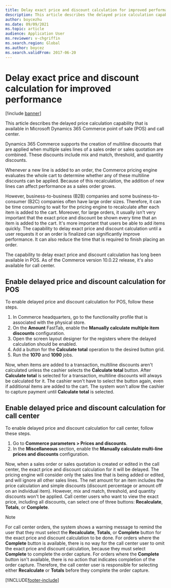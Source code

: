 ```yaml
---
title: Delay exact price and discount calculation for improved performance
description: This article describes the delayed price calculation capability that is available in Microsoft Dynamics 365 Commerce point of sale (POS) and call center.
author: boycezhu
ms.date: 09/09/2021
ms.topic: article
audience: Application User
ms.reviewer: v-chgriffin
ms.search.region: Global
ms.author: boycez
ms.search.validFrom: 2017-06-20
---
```


# Delay exact price and discount calculation for improved performance

[!include [banner](includes/banner.md)]

This article describes the delayed price calculation capability that is available in Microsoft Dynamics 365 Commerce point of sale (POS) and call center.

Dynamics 365 Commerce supports the creation of multiline discounts that are applied when multiple sales lines of a sales order or sales quotation are combined. These discounts include mix and match, threshold, and quantity discounts.

Whenever a new line is added to an order, the Commerce pricing engine evaluates the whole cart to determine whether any of these multiline discounts can be applied. Because of this recalculation, the addition of new lines can affect performance as a sales order grows.

However, business-to-business (B2B) companies and some business-to-consumer (B2C) companies often have large order sizes. Therefore, it can be time consuming to wait for the pricing engine to recalculate after each item is added to the cart. Moreover, for large orders, it usually isn't very important that the exact price and discount be shown every time that an item is added to the cart. It's more important that users be able to add items quickly. The capability to delay exact price and discount calculation until a user requests it or an order is finalized can significantly improve performance. It can also reduce the time that is required to finish placing an order.

The capability to delay exact price and discount calculation has long been available in POS. As of the Commerce version 10.0.22 release, it's also available for call center.

## Enable delayed price and discount calculation for POS

To enable delayed price and discount calculation for POS, follow these steps.

1. In Commerce headquarters, go to the functionality profile that is associated with the physical store.
1. On the **Amount** FastTab, enable the **Manually calculate multiple item discounts** configuration.
1. Open the screen layout designer for the registers where the delayed calculation should be enabled.
1. Add a button for the **Calculate total** operation to the desired button grid.
1. Run the **1070** and **1090** jobs.

Now, when items are added to a transaction, multiline discounts aren't calculated unless the cashier selects the **Calculate total** button. After **Calculate total** is selected for a transaction, multiline discounts will always be calculated for it. The cashier won't have to select the button again, even if additional items are added to the cart. The system won't allow the cashier to capture payment until **Calculate total** is selected.

## Enable delayed price and discount calculation for call center

To enable delayed price and discount calculation for call center, follow these steps.

1. Go to **Commerce parameters \> Prices and discounts**.
1. In the **Miscellaneous** section, enable the **Manually calculate multi-line prices and discounts** configuration.

Now, when a sales order or sales quotation is created or edited in the call center, the exact price and discount calculation for it will be delayed. The pricing engine will consider only the sales line that is being added or edited, and will ignore all other sales lines. The net amount for an item includes the price calculation and simple discounts (discount percentage or amount off on an individual item). However, mix and match, threshold, and quantity discounts won't be applied. Call center users who want to view the exact price, including all discounts, can select one of three buttons: **Recalculate**, **Totals**, or **Complete**.

> [!NOTE]
> For call center orders, the system shows a warning message to remind the user that they must select the **Recalculate**, **Totals**, or **Complete** button for the exact price and discount calculation to be done. For orders where the **Complete** button is available, there is no way for the call center user to omit the exact price and discount calculation, because they must select **Complete** to complete the order capture. For orders where the **Complete** button isn't available, there is no action that indicates completion of the order capture. Therefore, the call center user is responsible for selecting either **Recalculate** or **Totals** before they complete the order capture.

[!INCLUDE[footer-include](../includes/footer-banner.md)]
